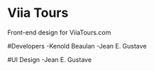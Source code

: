 # Viia Tours
Front-end design for ViiaTours.com

#Developers
-Kenold Beaulan
-Jean E. Gustave

#UI Design
-Jean E. Gustave
